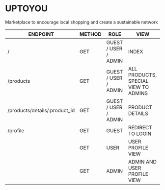 # UPTOYOU

Marketplace to encourage local shopping and create a sustainable network




| ENDPOINT  | METHOD | ROLE  | VIEW |
| ------------- | ------------- | ------------- | ------------- |
|  / | GET  | GUEST / USER / ADMIN  | INDEX   |
|  /products | GET  | GUEST / USER / ADMIN  | ALL PRODUCTS, SPECIAL VIEW TO ADMINS   |
|  /products/details/:product_id | GET  | GUEST / USER / ADMIN  | PRODUCT DETAILS   |
|  /profile | GET  | GUEST  | REDIRECT TO LOGIN  |
|   | GET  | USER  | USER PROFILE VIEW |
|  | GET  | ADMIN  | ADMIN AND USER PROFILE VIEW |

